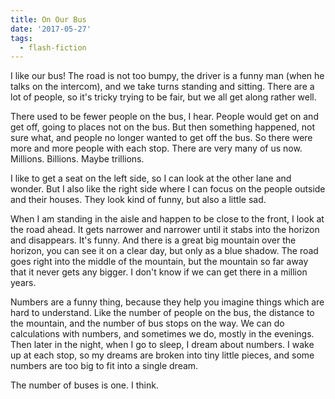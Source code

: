 ```yaml
---
title: On Our Bus
date: '2017-05-27'
tags:
  - flash-fiction
---
```


I like our bus! The road is not too bumpy, the driver is a funny man (when he
talks on the intercom), and we take turns standing and sitting. There are a lot
of people, so it's tricky trying to be fair, but we all get along rather well.

<!-- truncate -->

There used to be fewer people on the bus, I hear. People would get on and get
off, going to places not on the bus. But then something happened, not sure what,
and people no longer wanted to get off the bus. So there were more and more
people with each stop. There are very many of us now. Millions. Billions. Maybe
trillions.

I like to get a seat on the left side, so I can look at the other lane and
wonder. But I also like the right side where I can focus on the people outside
and their houses. They look kind of funny, but also a little sad.

When I am standing in the aisle and happen to be close to the front, I look at
the road ahead. It gets narrower and narrower until it stabs into the horizon
and disappears. It's funny. And there is a great big mountain over the horizon,
you can see it on a clear day, but only as a blue shadow. The road goes right
into the middle of the mountain, but the mountain so far away that it never gets
any bigger. I don't know if we can get there in a million years.

Numbers are a funny thing, because they help you imagine things which are hard
to understand. Like the number of people on the bus, the distance to the
mountain, and the number of bus stops on the way. We can do calculations with
numbers, and sometimes we do, mostly in the evenings. Then later in the night,
when I go to sleep, I dream about numbers. I wake up at each stop, so my dreams
are broken into tiny little pieces, and some numbers are too big to fit into a
single dream.

The number of buses is one. I think.
